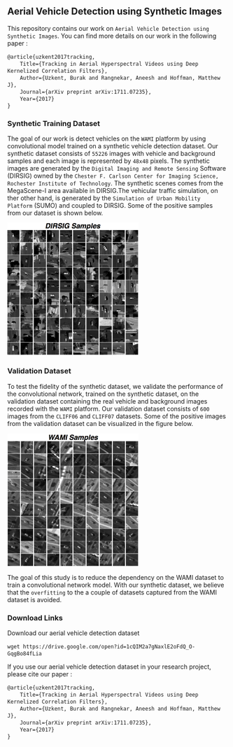 ## Aerial Vehicle Detection using Synthetic Images

This repository contains our work on `Aerial Vehicle Detection
using Synthetic Images`. You can find more details on our work in the
following paper :

	@article{uzkent2017tracking,
		Title={Tracking in Aerial Hyperspectral Videos using Deep Kernelized Correlation Filters},
		Author={Uzkent, Burak and Rangnekar, Aneesh and Hoffman, Matthew J},
		Journal={arXiv preprint arXiv:1711.07235},
		Year={2017}
	}

### Synthetic Training Dataset
The goal of our work is detect vehicles on the `WAMI` platform by using convolutional model trained on a synthetic vehicle detection dataset. Our synthetic dataset consists of `55226` images with vehicle and background samples and each image is represented by `48x48` pixels. The synthetic images are generated by the `Digital Imaging and Remote Sensing` Software (DIRSIG) owned by the `Chester F. Carlson Center for Imaging Science, Rochester Institute of Technology`. The synthetic scenes comes from the MegaScene-I area available in DIRSIG.The vehicular traffic simulation, on ther other hand, is generated by the `Simulation of Urban Mobility Platform` (SUMO) and coupled to DIRSIG. Some of the positive samples from our dataset is shown below.

<img src="./figures/DIRSIG_positives.jpg" alt="DIRSIG_Positives" style="width: 300px;"/>

### Validation Dataset
To test the fidelity of the synthetic dataset, we validate the performance of the convolutional network, trained on the synthetic dataset, on the validation dataset containing the real vehicle and background images recorded with the `WAMI` platform. Our validation dataset consists of `600` images from the `CLIFF06` and `CLIFF07` datasets. Some of the positive images from the validation dataset can be visualized in the figure below.

<img src="./figures/WAMI_positives.jpg" alt="WAMI_Positives" style="width: 300px;"/>

The goal of this study is to reduce the dependency on the WAMI dataset to train a convolutional network model. With our synthetic dataset, we believe that the `overfitting` to the a couple of datasets captured from the WAMI dataset is avoided. 

### Download Links

Download our aerial vehicle detection dataset

```
wget https://drive.google.com/open?id=1cQIM2a7gNaxlE2oFdQ_O-GqgBo84fLia
```

If you use our aerial vehicle detection dataset in your research project, please cite our paper :

	@article{uzkent2017tracking,
		Title={Tracking in Aerial Hyperspectral Videos using Deep Kernelized Correlation Filters},
		Author={Uzkent, Burak and Rangnekar, Aneesh and Hoffman, Matthew J},
		Journal={arXiv preprint arXiv:1711.07235},
		Year={2017}
	}

